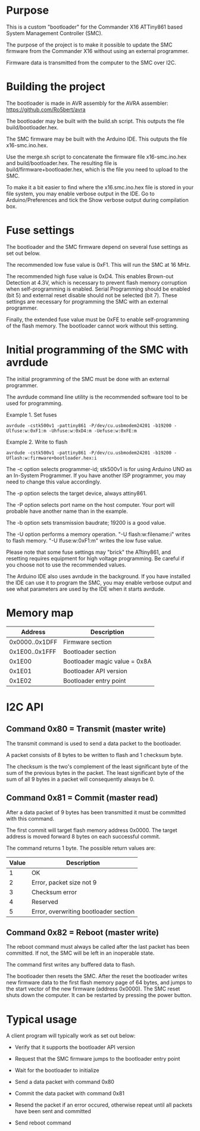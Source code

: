 # Purpose

This is a custom "bootloader" for the Commander X16 ATTiny861 based System Management Controller (SMC).

The purpose of the project is to make it possible to update the SMC firmware from the Commander X16 without using an external programmer.

Firmware data is transmitted from the computer to the SMC over I2C.


# Building the project

The bootloader is made in AVR assembly for the AVRA assembler: https://github.com/Ro5bert/avra

The bootloader may be built with the build.sh script. This outputs the file build/bootloader.hex.

The SMC firmware may be built with the Arduino IDE. This outputs the file x16-smc.ino.hex.

Use the merge.sh script to concatenate the firmware file x16-smc.ino.hex and build/bootloader.hex. The resulting file is build/firmware+bootloader.hex, which is the file you need to upload to the SMC.

To make it a bit easier to find where the x16.smc.ino.hex file is stored in your file system, you may enable verbose output in the IDE. Go to Arduino/Preferences and tick the Show verbose output during compilation box.


# Fuse settings

The bootloader and the SMC firmware depend on several fuse settings as set out below.

The recommended low fuse value is 0xF1. This will run the SMC at 16 MHz.

The recommended high fuse value is 0xD4. This enables Brown-out Detection at 4.3V, which is necessary to prevent flash memory corruption when self-programming is enabled. Serial Programming should be enabled (bit 5) and external reset disable should not be selected (bit 7). These settings are necessary for programming the SMC with an external programmer.

Finally, the extended fuse value must be 0xFE to enable self-programming of the flash memory. The bootloader cannot work without this setting.


# Initial programming of the SMC with avrdude

The initial programming of the SMC must be done with an external programmer.

The avrdude command line utility is the recommended software tool to be used for programming.

Example 1. Set fuses
```
avrdude -cstk500v1 -pattiny861 -P/dev/cu.usbmodem24201 -b19200 -Ulfuse:w:0xF1:m -Uhfuse:w:0xD4:m -Uefuse:w:0xFE:m
```

Example 2. Write to flash
```
avrdude -cstk500v1 -pattiny861 -P/dev/cu.usbmodem24201 -b19200 -Uflash:w:firmware+bootloader.hex:i
```

The -c option selects programmer-id; stk500v1 is for using Arduino UNO as an In-System Programmer. If you have another ISP programmer, you may need to change this value accordingly.

The -p option selects the target device, always attiny861.

The -P option selects port name on the host computer. Your port will probable have another name than in the example.

The -b option sets transmission baudrate; 19200 is a good value.

The -U option performs a memory operation. "-U flash:w:filename:i" writes to flash memory. "-U lfuse:w:0xF1:m" writes the low fuse value.

Please note that some fuse settings may "brick" the ATtiny861, and resetting requires equipment for high voltage programming. Be careful if you choose not to use the recommended values.

The Arduino IDE also uses avrdude in the background. If you have installed the IDE can use it to program the SMC, you may enable verbose output and see what parameters are used by the IDE when it starts avrdude.

# Memory map

Address         | Description
--------------- | -------------
0x0000..0x1DFF  | Firmware section
0x1E00..0x1FFF  | Bootloader section
0x1E00          | Bootloader magic value = 0x8A
0x1E01          | Bootloader API version
0x1E02          | Bootloader entry point

# I2C API

## Command 0x80 = Transmit (master write)

The transmit command is used to send a data packet to the bootloader.

A packet consists of 8 bytes to be written to flash and 1 checksum byte.

The checksum is the two's complement of the least significant byte of the sum of the previous bytes in the packet. The least significant byte of the sum of all 9 bytes in a packet will consequently always be 0.

## Command 0x81 = Commit (master read)

After a data packet of 9 bytes has been transmitted it must be committed with this command. 

The first commit will target flash memory address 0x0000. The target address is moved forward 8 bytes on each successful commit.

The command returns 1 byte. The possible return values are:

Value | Description
------|-------------
1     | OK
2     | Error, packet size not 9
3     | Checksum error
4     | Reserved
5     | Error, overwriting bootloader section

## Command 0x82 = Reboot (master write)

The reboot command must always be called after the last packet
has been committed. If not, the SMC will be left in an inoperable
state.

The command first writes any buffered data to flash.

The bootloader then resets the SMC. After the reset the bootloader writes new firmware data to the first flash memory page
of 64 bytes, and jumps to the start vector of the new firmware (address 0x0000). The SMC reset shuts down the computer. It
can be restarted by pressing the power button.

# Typical usage

A client program will typically work as set out below:

* Verify that it supports the bootloader API version

* Request that the SMC firmware jumps to the bootloader entry point

* Wait for the bootloader to initialize

* Send a data packet with command 0x80

* Commit the data packet with command 0x81

* Resend the packet if an error occured, otherwise repeat until all packets have been sent and committed

* Send reboot command